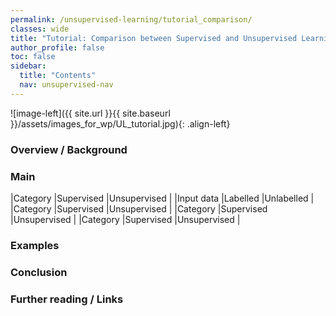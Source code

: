 ```yaml
---
permalink: /unsupervised-learning/tutorial_comparison/
classes: wide
title: "Tutorial: Comparison between Supervised and Unsupervised Learning"
author_profile: false
toc: false
sidebar:
  title: "Contents"
  nav: unsupervised-nav
---
```



![image-left]({{ site.url }}{{ site.baseurl }}/assets/images_for_wp/UL_tutorial.jpg){: .align-left}


<h3>Overview / Background</h3>

<h3>Main</h3>

|Category                         |Supervised                     |Unsupervised                   |
|Input data                       |Labelled                       |Unlabelled                     |
|Category                         |Supervised                     |Unsupervised                   |
|Category                         |Supervised                     |Unsupervised                   |
|Category                         |Supervised                     |Unsupervised                   |


<h3>Examples</h3>

<h3>Conclusion</h3>

<h3>Further reading / Links</h3>

